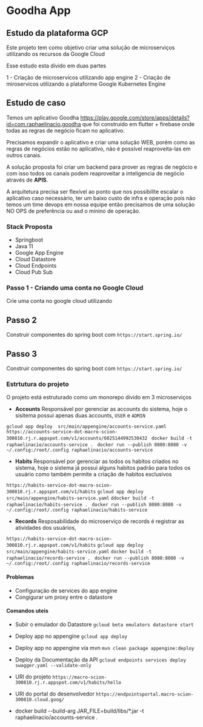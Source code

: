 # Goodha App

## Estudo da plataforma GCP

Este projeto tem como objetivo criar uma solução de microserviços utilizando os recursos da Google Cloud

Esse estudo esta divido em duas partes

1 - Criação de microservicos utilizando app engine
2 - Criação de miroservicos utilizando a plataforme Google Kubernetes Engine

## Estudo de caso

Temos um aplicativo Goodha https://play.google.com/store/apps/details?id=com.raphaelinacio.goodha que foi construido em
flutter + firebase onde todas as regras de negócio ficam no aplicativo.

Precisamos expandir o aplicativo e criar uma solução WEB, porém como as regras de negócios estão no aplicativo, não é
possível reaproveita-las em outros canais.

A solução proposta foi criar um backend para prover as regras de negócio e com isso todos os canais podem reaproveitar a
inteligencia de negócio através de **APIS**.

A arquitetura precisa ser flexível ao ponto que nos possibilite escalar o aplicativo caso necessário, ter um baixo custo
de infra e operação pois não temos um time devops em nossa equipe então precisamos de uma solução NO OPS de preferência
ou asd o minino de operação.

### Stack Proposta

* Springboot
* Java 11
* Google App Engine
* Cloud Datastore
* Cloud Endpoints
* Cloud Pub Sub

### Passo 1 - Criando uma conta no Google Cloud

Crie uma conta no google cloud utilizando

## Passo 2

Construir componentes do spring boot com ``https://start.spring.io/``

## Passo 3

Construir componentes do spring boot com ``https://start.spring.io/``

### Estrtutura do projeto

O projeto está estruturado como um monorepo divido em 3 microserviços

- **Accounts** Responsável por gerenciar as accounts do sistema, hoje o sisitema possui apenas duas accounts, `USER`
  e `ADMIN`
  
``gcloud app deploy  src/main/appengine/accounts-service.yaml``
``https://accounts-service-dot-macro-scion-300810.rj.r.appspot.com/v1/accounts/6025144992530432``
`` docker build -t raphaelinacio/accounts-service .``
`` docker run --publish 8080:8080 -v ~/.config:/root/.config raphaelinacio/accounts-service``

- **Habits** Responsável por gerenciar as todos os habitos criados no sistema, hoje o sistema já possui alguns habitos
  padrão para todos os usuário como também permite a criação de habitos exclusivos

``https://habits-service-dot-macro-scion-300810.rj.r.appspot.com/v1/habits``
``gcloud app deploy  src/main/appengine/habits-service.yaml``
``ddocker build -t raphaelinacio/habits-service .``
`` docker run --publish 8080:8080 -v ~/.config:/root/.config raphaelinacio/habits-service``


- **Records** Resposabilidade do microserviço de records é registrar as atividades dos usuários,
  
``https://habits-service-dot-macro-scion-300810.rj.r.appspot.com/v1/habits``
  ``gcloud app deploy  src/main/appengine/habits-service.yaml``
  ``docker build -t raphaelinacio/records-service .``
`` docker run --publish 8080:8080 -v ~/.config:/root/.config raphaelinacio/records-service``

#### Problemas

- Configuração de services do app engine
- Congigurar um proxy entre o datastore 



#### Comandos uteis

* Subir o emulador do Datastore ``gcloud beta emulators datastore start``

* Deploy app no appengine ``gcloud app deploy``

* Deploy app no appengine via mvn ``mvn clean package appengine:deploy``

* Deploy da Documentação da API ``gcloud endpoints services deploy swagger.yaml --validate-only``

* URl do projeto ``https://macro-scion-300810.rj.r.appspot.com/v1/habits/hello``

* URl do portal do desenvolvedor ``https://endpointsportal.macro-scion-300810.cloud.goog/``

* docker build --build-arg JAR_FILE=build/libs/\*.jar -t raphaelinacio/accounts-service .